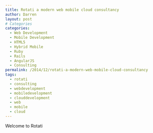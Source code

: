```yaml
---
title: Rotati a modern web mobile cloud consultancy
author: Darren
layout: post
# Categories
categories:
  - Web Development
  - Mobile Development
  - HTML5
  - Hybrid Mobile
  - Ruby
  - Rails
  - AngularJS
  - Consulting
permalink: /2014/12/rotati-a-modern-web-mobile-cloud-consultancy
tags:
  - rotati
  - consulting
  - webdevelopment
  - mobiledevelopment
  - clouddevelopment
  - web
  - mobile
  - cloud
---
```


Welcome to Rotati
